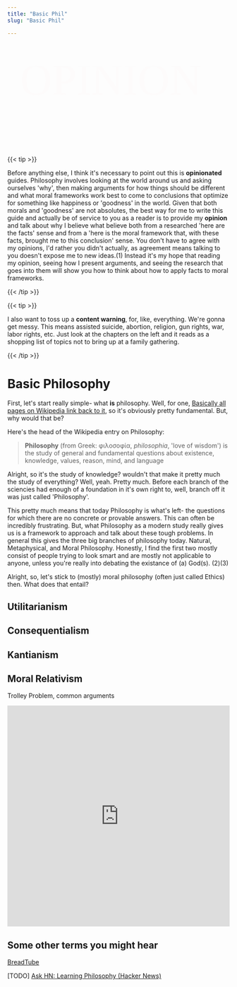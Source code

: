```yaml
---
title: "Basic Phil"
slug: "Basic Phil"

---
```

<div style="text-align:center;">
<svg version="1.1" xmlns="http://www.w3.org/2000/svg" xmlns:xlink="http://www.w3.org/1999/xlink" x="0px" y="0px"
	 width="450px" height="240px" xml:space="preserve">
  <defs>
    <pattern id="water" width=".25" height="1.1" patternContentUnits="objectBoundingBox">
      <path fill="#000" d="M0.25,1H0c0,0,0-0.659,0-0.916c0.083-0.303,0.158,0.334,0.25,0C0.25,0.327,0.25,1,0.25,1z"/>
    </pattern>
    <text id="text" transform="translate(2,116)" font-family="'Cabin Condensed'" font-size="100">OPINION</text>
    <mask id="text-mask">
      <use x="0" y="0" xlink:href="#text" opacity="1" fill="#ffffff"/>
    </mask>
    <g id="eff">
      <use x="0" y="0" xlink:href="#text" fill="#a2a3a5"/>
  <rect class="water-fill" mask="url(#text-mask)" fill="url(#water)" x="-300" y="50" width="1200" height="120" opacity="0.3">
    <animate attributeType="xml" attributeName="x" from="-300" to="0" repeatCount="indefinite" dur="2s"/>
  </rect>
   <rect class="water-fill" mask="url(#text-mask)" fill="#ff9999" y="45" width="1600" height="120" opacity="0.3">
    <animate attributeType="xml" attributeName="x" from="-400" to="0" repeatCount="indefinite" dur="3s"/>
  </rect>
  <rect class="water-fill" mask="url(#text-mask)" fill="#ff3333" y="55" width="800" height="120" opacity="0.3">
    <animate attributeType="xml" attributeName="x" from="-200" to="0" repeatCount="indefinite" dur="1.4s"/>
  </rect>
      <rect class="water-fill" mask="url(#text-mask)" fill="#ff7777" y="55" width="2000" height="120" opacity="0.3">
    <animate attributeType="xml" attributeName="x" from="-500" to="0" repeatCount="indefinite" dur="2.8s"/>
  </rect>
    </g>
  </defs>
	  <use xlink:href="#eff" opacity="0.9" style="mix-blend-mode:color-burn"/>
</svg>
</div>

{{< tip >}}

Before anything else, I think it's necessary to point out this is **opinionated** guides. Philosophy involves looking at the world around us and asking ourselves 'why', then making arguments for how things should be different and what moral frameworks work best to come to conclusions that optimize for something like happiness or 'goodness' in the world. Given that both morals and 'goodness' are not absolutes, the best way for me to write this guide and actually be of service to you as a reader is to provide my **opinion** and talk about why I believe what believe both from a researched 'here are the facts' sense and from a 'here is the moral framework that, with these facts, brought me to this conclusion' sense. You don't have to agree with my opinions, I'd rather you didn't actually, as agreement means talking to you doesn't expose me to new ideas.<a class="ptr">(1)</a> Instead it's my hope that reading my opinion, seeing how I present arguments, and seeing the research that goes into them will show you how to think about how to apply facts to moral frameworks.

{{< /tip >}}

{{< tip >}}

I also want to toss up a **content warning**, for, like, everything. We're gonna get messy. This means assisted suicide, abortion, religion, gun rights, war, labor rights, etc. Just look at the chapters on the left and it reads as a shopping list of topics not to bring up at a family gathering.

{{< /tip >}}

# Basic Philosophy

First, let's start really simple- what **is** philosophy. Well, for one, [Basically all pages on Wikipedia link back to it](https://en.wikipedia.org/wiki/Wikipedia:Getting_to_Philosophy), so it's obviously pretty fundamental. But, why would that be?

Here's the head of the Wikipedia entry on Philosophy:

> **Philosophy** (from Greek: φιλοσοφία, *philosophia*, 'love of wisdom') is the study of general and fundamental questions about existence, knowledge, values, reason, mind, and language

Alright, so it's the study of knowledge? wouldn't that make it pretty much the study of everything? Well, yeah. Pretty much. Before each branch of the sciencies had enough of a foundation in it's own right to, well, branch off it was just called 'Philosophy'.

This pretty much means that today Philosophy is what's left- the questions for which there are no concrete or provable answers. This can often be incredibly frustrating. But, what Philosophy as a modern study really gives us is a framework to approach and talk about these tough problems. In general this gives the three big branches of philosophy today. Natural, Metaphysical, and Moral Philosophy. Honestly, I find the first two mostly consist of people trying to look smart and are mostly not applicable to anyone, unless you're really into debating the existance of (a) God(s). <a class="ptr">(2)</a><a class="ptr">(3)</a>

<ol hidden id="footnotes">
	<li>To be transparent and tell you my biases up front, I'm WEIRD, that is I'm from a Western, Eduated, Industrialized, Rich, & Democratic Country- The US. I'm also bisexual, liberal with a tinge of libertarian, and Gen Z.</li>
    <li>Yes, I know I'm throwing shade here. This isn't to say Metaphysical and Natural Philosophy are useless. I really enjoy watching videos on YouTube of people pointing out the many, many logical issues that aries when you try to make a Omnipotent (all-powerfull), Onmiscincent (all-knowing), Onmi-present (in all places), Omnibenevolent (all good) being. My favorite argument being the 'If God is all knowing does he know what it's like to feel lust, if he does how is he all good?' or 'If god is all powerful can he microwave a burrito so hot that he can not eat it?' ... you get the idea. This is turning into a massive tangent. Here, have a <a href="https://www.youtube.com/watch?v=gNQkSJXUzjo">link (The Problem of Omnipotence - YouTube)</a></li>
<li> Okay, I also have to concede, there's a lot of really thought provoking stuff in the relm of metaphysics. I espically love  <a href="https://www.youtube.com/c/Exurb1a/videos"> Exurb1a's YouTube Channel</a> as well as a lot of video games, short stories, and other works that dabble in this. For example, I recently read <a href="https://www.sbnation.com/a/17776-football/">17776 Football</a>, and I keep thinking about it. That's what makes metaphysics cool. It keeps you thinking and can inspire you in interesting ways - espically for being creative with writing, art, or music. I just don't see direct value in going in to it in this guide. Please do actually check out some of the amazing content on the subject though!</li>
</ol>

Alright, so, let's stick to (mostly) moral philosophy (often just called Ethics) then. What does that entail?



## Utilitarianism

## Consequentialism

## Kantianism

## Moral Relativism

Trolley Problem, common arguments

<iframe width="100%" height="500" src="https://www.youtube.com/embed/JWb_svTrcOg" frameborder="0" allow="accelerometer; autoplay; clipboard-write; encrypted-media; gyroscope; picture-in-picture" allowfullscreen></iframe>

## Some other terms you might hear

[BreadTube](https://en.wikipedia.org/wiki/BreadTube)



[TODO] [Ask HN: Learning Philosophy (Hacker News)](https://news.ycombinator.com/item?id=25312681)